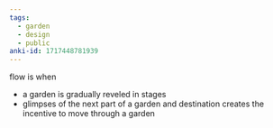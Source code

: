 ```yaml
---
tags:
  - garden
  - design
  - public
anki-id: 1717448781939
---
```

flow is when
- a garden is gradually reveled in stages
- glimpses of the next part of a garden and destination creates the incentive to move through a garden
